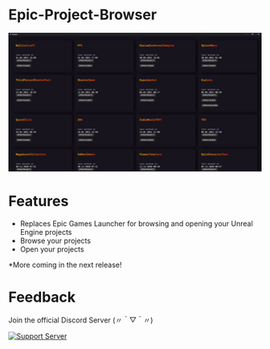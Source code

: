 # Epic-Project-Browser

![](./Capture.JPG)

# Features

- Replaces Epic Games Launcher for browsing and opening your Unreal Engine projects
- Browse your projects
- Open your projects

*More coming in the next release!

# Feedback

Join the official Discord Server 	(〃＾▽＾〃)

[![Support Server](https://img.shields.io/discord/591914197219016707.svg?label=Discord&logo=Discord&colorB=7289da&style=for-the-badge)](https://discord.gg/spZS4QWavP)